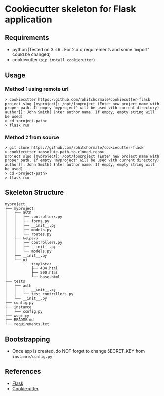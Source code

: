 # Cookiecutter skeleton for Flask application


## Requirements

- python (Tested on 3.6.6 . For 2.x.x, requirements and some 'import' could be changed)
- cookiecutter (`pip install cookiecutter`)


## Usage


### Method 1 using remote url

    > cookiecutter https://github.com/rohitchormale/cookiecutter-flask 
    project_slug [myproject]: /opt/fooproject (Enter new project name with proper path. If empty 'myproject' will be used with current directory)
    author[]: John Smith( Enter author name. If empty, empty string will be used)
    > cd <project-path>
    > flask run


### Method 2 from source

    > git clone https://github.com/rohitchormale/cookiecutter-flask 
    > cookiecutter <absolute-path-to-cloned-repo>
    project_slug [myproject]: /opt/fooproject (Enter new project name with proper path. If empty 'myproject' will be used with current directory)
    author[]: John Smith( Enter author name. If empty, empty string will be used)
    > cd <project-path>
    > flask run


## Skeleton Structure


    myproject
    ├── myproject
    │   ├── auth
    │   │   ├── controllers.py
    │   │   ├── forms.py
    │   │   ├── __init__.py
    │   │   ├── models.py
    │   │   └── routes.py
    │   ├── helpers
    │   │   ├── controllers.py
    │   │   ├── __init__.py
    │   │   └── models.py
    │   ├── __init__.py
    │   └── ui
    │       └── templates
    │           ├── 404.html
    │           ├── 500.html
    │           └── base.html
    ├── tests
    │   ├── auth
    │   │   ├── __init__.py
    │   │   └── test_controllers.py
    │   └── __init__.py
    ├── config.py
    ├── instance
    │   └── config.py
    ├── wsgi.py
    ├── README.md
    └── requirements.txt



## Bootstrapping

- Once app is created, do NOT forget to change SECRET_KEY from `instance/config.py`


## References

- [Flask](http://flask.pocoo.org)
- [Cookiecutter](https://cookiecutter.readthedocs.io/en/latest/)
